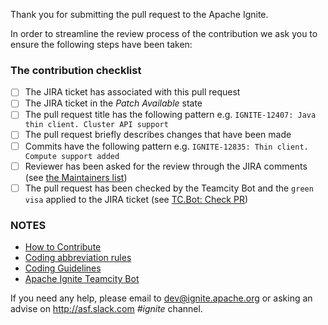 Thank you for submitting the pull request to the Apache Ignite.

In order to streamline the review process of the contribution 
we ask you to ensure the following steps have been taken:

### The contribution checklist
- [ ] The JIRA ticket has associated with this pull request
- [ ] The JIRA ticket in the _Patch Available_ state
- [ ] The pull request title has the following pattern 
e.g. `IGNITE-12407: Java thin client. Cluster API support`
- [ ] The pull request briefly describes changes that have been made
- [ ] Commits have the following pattern 
e.g. `IGNITE-12835: Thin client. Compute support added`
- [ ] Reviewer has been asked for the review through the JIRA comments 
(see [the Maintainers list](https://cwiki.apache.org/confluence/display/IGNITE/How+to+Contribute#HowtoContribute-ReviewProcessandMaintainers)) 
- [ ] The pull request has been checked by the Teamcity Bot and 
the `green visa` applied to the JIRA ticket (see [TC.Bot: Check PR](https://mtcga.gridgain.com/prs.html))

### NOTES
- [How to Contribute](https://cwiki.apache.org/confluence/display/IGNITE/How+to+Contribute)
- [Coding abbreviation rules](https://cwiki.apache.org/confluence/display/IGNITE/Abbreviation+Rules)
- [Coding Guidelines](https://cwiki.apache.org/confluence/display/IGNITE/Coding+Guidelines)
- [Apache Ignite Teamcity Bot](https://cwiki.apache.org/confluence/display/IGNITE/Apache+Ignite+Teamcity+Bot)

If you need any help, please email to dev@ignite.apache.org or asking an advise on http://asf.slack.com _#ignite_ channel.